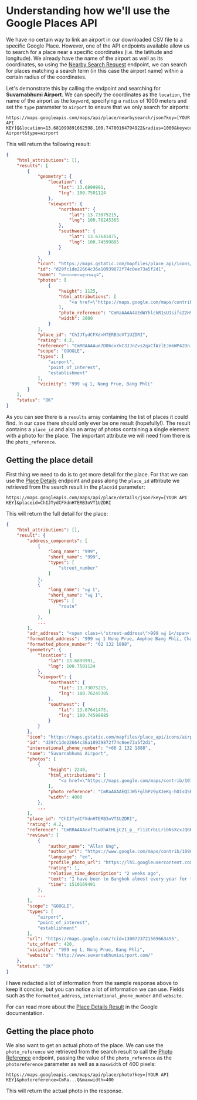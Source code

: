 # Understanding how we'll use the Google Places API

We have no certain way to link an airport in our downloaded CSV file to a specific Google Place. However, one of the API endpoints available allow us to search for a place near a specific coordinates (i.e. the latitude and longitude). We already have the name of the airport as well as its coordinates, so using the [Nearby Search Request](https://developers.google.com/places/web-service/search#PlaceSearchRequests) endpoint, we can search for places matching a search term (in this case the airport name) within a certain radius of the coordinates.

Let's demonstrate this by calling the endpoint and searching for **Suvarnabhumi Airport**. We can specify the coordinates as the `location`, the name of the airport as the `keyword`, specifying a `radius` of 1000 meters and set the `type` parameter to `airport` to ensure that we only search for airports:

```text
https://maps.googleapis.com/maps/api/place/nearbysearch/json?key=[YOUR API KEY]Q&location=13.681099891662598,100.74700164794922&radius=1000&keyword=Suvarnabhumi Airport&type=airport
```

This will return the following result:

```json
{
    "html_attributions": [],
    "results": [
        {
            "geometry": {
                "location": {
                    "lat": 13.6899991,
                    "lng": 100.7501124
                },
                "viewport": {
                    "northeast": {
                        "lat": 13.73075215,
                        "lng": 100.76245305
                    },
                    "southwest": {
                        "lat": 13.67641475,
                        "lng": 100.74599885
                    }
                }
            },
            "icon": "https://maps.gstatic.com/mapfiles/place_api/icons/airport-71.png",
            "id": "d29fc1de22664c36a10939872f74c0ee73a5f2d1",
            "name": "ท่าอากาศยานสุวรรณภูมิ",
            "photos": [
                {
                    "height": 1125,
                    "html_attributions": [
                        "<a href=\"https://maps.google.com/maps/contrib/102061212321633747417/photos\">Gerrit Holzhueter</a>"
                    ],
                    "photo_reference": "CmRaAAAA4UEdWYhlckR1sU1sifcZ2H9w8l7zHtNwhapak7X1-ifJPgp4FjeESb8uDAtFRWKvRK51Ac9kr52TmhBC5zHJ36oLrAElDxr7kdRpHhwh_DcM1VUTXVm-eITulLtHcTPPEhCQPhqexHamLP5b4ybTh_dlGhSPyGW1SHuS9JKyjgGj0lZyPHKZTQ",
                    "width": 2000
                }
            ],
            "place_id": "ChIJTydCFXdnHTERB3oVT1UZDRI",
            "rating": 4.2,
            "reference": "CmRRAAAAue7D06cxYkC3JJnZvs2qaCfAzlEJmkWP42DnJIWJ1JTnK1FLeF2sJutuDveybjP8ly1s7iXlLvL4oLCBcBw4Xfw3m0IN18Du-QZ47TGPJFTClS2y1iKJtkQkQckldHd9EhCiWS73Yjx95gIU48wepAqKGhTvzqmaUedJ2h21afG-HpHlJDcYNw",
            "scope": "GOOGLE",
            "types": [
                "airport",
                "point_of_interest",
                "establishment"
            ],
            "vicinity": "999 หมู่ 1, Nong Prue, Bang Phli"
        }
    ],
    "status": "OK"
}
```

As you can see there is a `results` array containing the list of places it could find. In our case there should only ever be one result (hopefully!). The result contains a `place_id` and also an array of photos containing a single element with a photo for the place. The important attribute we will need from there is the `photo_reference`.

## Getting the place detail

First thing we need to do is to get more detail for the place. For that we can use the [Place Details](https://developers.google.com/places/web-service/details) endpoint and pass along the `place_id` attribute we retrieved from the search result in the `placeid` parameter:

```text
https://maps.googleapis.com/maps/api/place/details/json?key=[YOUR API KEY]&placeid=ChIJTydCFXdnHTERB3oVT1UZDRI
```

This will return the full detail for the place:

```json
{
    "html_attributions": [],
    "result": {
        "address_components": [
            {
                "long_name": "999",
                "short_name": "999",
                "types": [
                    "street_number"
                ]
            },
            {
                "long_name": "หมู่ 1",
                "short_name": "หมู่ 1",
                "types": [
                    "route"
                ]
            },
            ...
        ],
        "adr_address": "<span class=\"street-address\">999 หมู่ 1</span> <span class=\"extended-address\">Nong Prue</span>, <span class=\"locality\">Amphoe Bang Phli</span>, <span class=\"region\">Chang Wat Samut Prakan</span> <span class=\"postal-code\">10540</span>, <span class=\"country-name\">Thailand</span>",
        "formatted_address": "999 หมู่ 1 Nong Prue, Amphoe Bang Phli, Chang Wat Samut Prakan 10540, Thailand",
        "formatted_phone_number": "02 132 1888",
        "geometry": {
            "location": {
                "lat": 13.6899991,
                "lng": 100.7501124
            },
            "viewport": {
                "northeast": {
                    "lat": 13.73075215,
                    "lng": 100.76245305
                },
                "southwest": {
                    "lat": 13.67641475,
                    "lng": 100.74599885
                }
            }
        },
        "icon": "https://maps.gstatic.com/mapfiles/place_api/icons/airport-71.png",
        "id": "d29fc1de22664c36a10939872f74c0ee73a5f2d1",
        "international_phone_number": "+66 2 132 1888",
        "name": "Suvarnabhumi Airport",
        "photos": [
            {
                "height": 2240,
                "html_attributions": [
                    "<a href=\"https://maps.google.com/maps/contrib/101445658970989030075/photos\">Leo Chang</a>"
                ],
                "photo_reference": "CmRaAAAAEQIJW5FglhPz9yXJeKg-hOIsQSK2D4N8iDDMrgjpiWlIJ8JDqHD91rVxlYrIlA-vSnTme5QCzbe-3yooMIH98HEQCLL53Kk2eVmi9d2YorlOppHaeypBGAi6BxOnD6b9EhD6QTT2pyMVAEucF510uAY9GhRN4SYASj56L0zpK7NyWWQqTfr01w",
                "width": 4000
            },
            ...
        ],
        "place_id": "ChIJTydCFXdnHTERB3oVT1UZDRI",
        "rating": 4.2,
        "reference": "CmRRAAAAoxf7LwDhAtHLjC21_p__Fl1zCrbLLribNsXcxJQ6K7dWMcP2MYRACh0qjVDdFg5VIOiDVjwCQOV5469-vLZxGE_GJp_CJ31deUJim4IFJLI56cFUyehPti9SPqOltPAVEhDAGZtJjwjChjHeFZ0X0x31GhR11gCnI7hhTMRhwdLFZ5q-bWkeBg",
        "reviews": [
            {
                "author_name": "Allan Ung",
                "author_url": "https://www.google.com/maps/contrib/109830434604960986698/reviews",
                "language": "en",
                "profile_photo_url": "https://lh5.googleusercontent.com/-RCDM8Rxm2xg/AAAAAAAAAAI/AAAAAAAAAAA/AFiYof3E22m20S9LBGHTQDK1xm0MuliU5g/s128-c0x00000000-cc-rp-mo-ba6/photo.jpg",
                "rating": 1,
                "relative_time_description": "2 weeks ago",
                "text": "I have been to Bangkok almost every year for the last 15 years. Unfortunately last year, I took a public taxi from Suvarnabhumi Airport and was charged 700 Baht to Siam Novotel. The usual cost was around 400 Baht including toll fee. Although the meter was turned on, the meter was continuously jumping. The driver kept touching the bottom of the meter and I knew something was not right. I made a police report but have never received an update or reply. Below is the taxi license number which you should take note of.  It was supposed to be a vacation but the entire experience was marred by this incident.",
                "time": 1510169491
            },
            ...
        ],
        "scope": "GOOGLE",
        "types": [
            "airport",
            "point_of_interest",
            "establishment"
        ],
        "url": "https://maps.google.com/?cid=1300723721569663495",
        "utc_offset": 420,
        "vicinity": "999 หมู่ 1, Nong Prue, Bang Phli",
        "website": "http://www.suvarnabhumiairport.com/"
    },
    "status": "OK"
}
```

I have redacted a lot of information from the sample response above to keep it concise, but you can notice a lot of information we can use. Fields such as the `formatted_address`, `international_phone_number` and `website`.

For can read more about the [Place Details Result](https://developers.google.com/places/web-service/details#PlaceDetailsResults) in the Google documentation.

## Getting the place photo

We also want to get an actual photo of the place. We can use the `photo_reference` we retrieved from the search result to call the [Photo Reference](https://developers.google.com/places/web-service/photos) endpoint, passing the value of the `photo_reference` as the `photoreference` parameter as well as a `maxwidth` of 400 pixels:

```text
https://maps.googleapis.com/maps/api/place/photo?key=[YOUR API KEY]&photoreference=CmRa...Q&maxwidth=400
```

This will return the actual photo in the response.